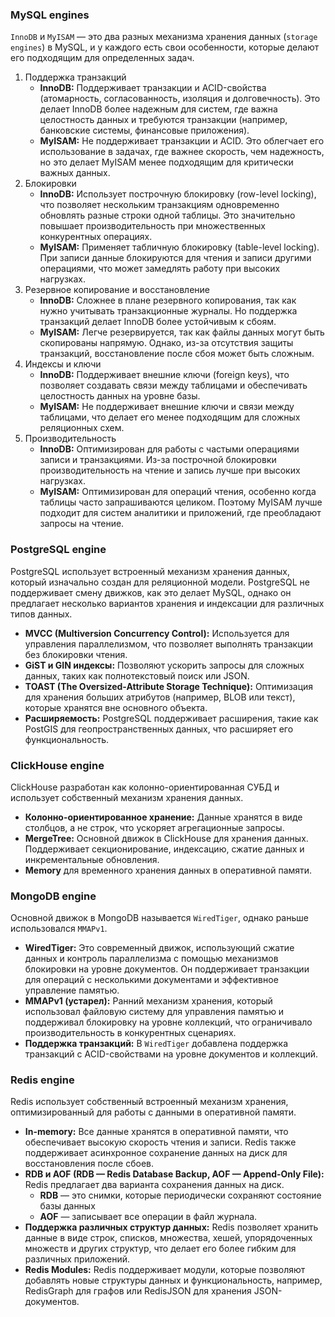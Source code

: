 
### MySQL engines

`InnoDB` и `MyISAM` — это два разных механизма хранения данных (`storage engines`) в MySQL, и у каждого 
есть свои особенности, которые делают его подходящим для определенных задач.

1. Поддержка транзакций
   - **InnoDB:** Поддерживает транзакции и ACID-свойства (атомарность, согласованность, изоляция и долговечность). 
   Это делает InnoDB более надежным для систем, где важна целостность данных и требуются транзакции (например, 
   банковские системы, финансовые приложения).
   - **MyISAM:** Не поддерживает транзакции и ACID. Это облегчает его использование в задачах, где важнее скорость, 
   чем надежность, но это делает MyISAM менее подходящим для критически важных данных.
2. Блокировки
   - **InnoDB:** Использует построчную блокировку (row-level locking), что позволяет нескольким транзакциям одновременно 
   обновлять разные строки одной таблицы. Это значительно повышает производительность при множественных конкурентных 
   операциях.
   - **MyISAM:** Применяет табличную блокировку (table-level locking). При записи данные блокируются для чтения и записи 
   другими операциями, что может замедлять работу при высоких нагрузках.
3. Резервное копирование и восстановление
   - **InnoDB:** Сложнее в плане резервного копирования, так как нужно учитывать транзакционные журналы. Но поддержка 
   транзакций делает InnoDB более устойчивым к сбоям.
   - **MyISAM:** Легче резервируется, так как файлы данных могут быть скопированы напрямую. Однако, из-за отсутствия 
   защиты транзакций, восстановление после сбоя может быть сложным.
4. Индексы и ключи
   - **InnoDB:** Поддерживает внешние ключи (foreign keys), что позволяет создавать связи между таблицами и обеспечивать 
   целостность данных на уровне базы.
   - **MyISAM:** Не поддерживает внешние ключи и связи между таблицами, что делает его менее подходящим для сложных 
   реляционных схем.
5. Производительность
   - **InnoDB:** Оптимизирован для работы с частыми операциями записи и транзакциями. Из-за построчной блокировки 
   производительность на чтение и запись лучше при высоких нагрузках.
   - **MyISAM:** Оптимизирован для операций чтения, особенно когда таблицы часто запрашиваются целиком. Поэтому MyISAM 
   лучше подходит для систем аналитики и приложений, где преобладают запросы на чтение.

### PostgreSQL engine

PostgreSQL использует встроенный механизм хранения данных, который изначально создан для реляционной модели. PostgreSQL не 
поддерживает смену движков, как это делает MySQL, однако он предлагает несколько вариантов хранения и индексации для 
различных типов данных.

- **MVCC (Multiversion Concurrency Control):** Используется для управления параллелизмом, что позволяет выполнять транзакции 
без блокировки чтения.
- **GiST и GIN индексы:** Позволяют ускорить запросы для сложных данных, таких как полнотекстовый поиск или JSON.
- **TOAST (The Oversized-Attribute Storage Technique):** Оптимизация для хранения больших атрибутов (например, BLOB или текст), 
которые хранятся вне основного объекта.
- **Расширяемость:** PostgreSQL поддерживает расширения, такие как PostGIS для геопространственных данных, что расширяет 
его функциональность.

### ClickHouse engine

ClickHouse разработан как колонно-ориентированная СУБД и использует собственный механизм хранения данных.

- **Колонно-ориентированное хранение:** Данные хранятся в виде столбцов, а не строк, что ускоряет агрегационные запросы.
- **MergeTree:** Основной движок в ClickHouse для хранения данных. Поддерживает секционирование, индексацию, сжатие данных 
и инкрементальные обновления.
- **Memory** для временного хранения данных в оперативной памяти.

### MongoDB engine

Основной движок в MongoDB называется `WiredTiger`, однако раньше использовался `MMAPv1`.

- **WiredTiger:** Это современный движок, использующий сжатие данных и контроль параллелизма с помощью механизмов блокировки 
на уровне документов. Он поддерживает транзакции для операций с несколькими документами и эффективное управление памятью.
- **MMAPv1 (устарел):** Ранний механизм хранения, который использовал файловую систему для управления памятью и поддерживал 
блокировку на уровне коллекций, что ограничивало производительность в конкурентных сценариях.
- **Поддержка транзакций:** В `WiredTiger` добавлена поддержка транзакций с ACID-свойствами на уровне документов и коллекций.

### Redis engine

Redis использует собственный встроенный механизм хранения, оптимизированный для работы с данными в оперативной памяти.

- **In-memory:** Все данные хранятся в оперативной памяти, что обеспечивает высокую скорость чтения и записи. 
Redis также поддерживает асинхронное сохранение данных на диск для восстановления после сбоев.
- **RDB и AOF (RDB — Redis Database Backup, AOF — Append-Only File):** Redis предлагает два варианта сохранения данных на диск. 
  - **RDB** — это снимки, которые периодически сохраняют состояние базы данных
  - **AOF** — записывает все операции в файл журнала.
- **Поддержка различных структур данных:** Redis позволяет хранить данные в виде строк, списков, множества, хешей, 
упорядоченных множеств и других структур, что делает его более гибким для различных приложений.
- **Redis Modules:** Redis поддерживает модули, которые позволяют добавлять новые структуры данных и функциональность, 
например, RedisGraph для графов или RedisJSON для хранения JSON-документов.
